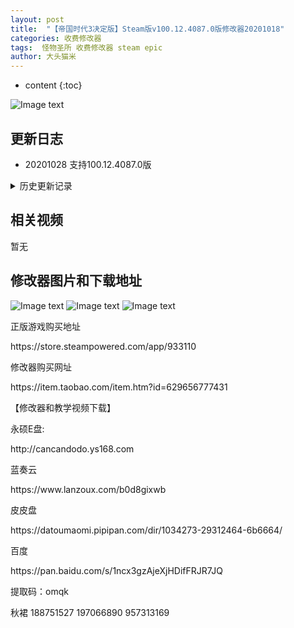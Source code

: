 ```yaml
---
layout: post
title:  "【帝国时代3决定版】Steam版v100.12.4087.0版修改器20201018"
categories: 收费修改器
tags:  怪物圣所 收费修改器 steam epic
author: 大头猫米
---
```


* content
{:toc}

![Image text](https://datoumaomi.github.io/pic/DDD/age3jd/logo.JPG)

##  更新日志

 - 20201028 支持100.12.4087.0版




<details>
<summary>历史更新记录</summary>
<p></p>
-20201023 支持v100.12.3552.0版
<p></p>
 - 20201019  增加了HP修改,可以无敌了
<p></p>
  - 20201018  增加了研究速度修改、建筑速度修改、生产速度修改、经验增加速度修改
 <p></p>
 - 20201017  修改器发布
 <p></p>
</details>

## 相关视频
暂无

## 修改器图片和下载地址

![Image text](https://datoumaomi.github.io/pic/DDD/age3jd/0.jpg)
![Image text](https://datoumaomi.github.io/pic/DDD/age3jd/1.jpg)
![Image text](https://datoumaomi.github.io/pic/DDD/age3jd/2.jpg)


<p>正版游戏购买地址</p>
https://store.steampowered.com/app/933110
<p></p>

<p></p>
修改器购买网址
<p></p>
https://item.taobao.com/item.htm?id=629656777431
<p></p>
【修改器和教学视频下载】
<p></p>
永硕E盘:
<p></p>
http://cancandodo.ys168.com
<p></p>
蓝奏云
<p></p>
https://www.lanzoux.com/b0d8gixwb
<p></p>
皮皮盘
<p></p>
https://datoumaomi.pipipan.com/dir/1034273-29312464-6b6664/
<p></p>
百度
<p></p>
https://pan.baidu.com/s/1ncx3gzAjeXjHDifFRJR7JQ 
<p></p>
提取码：omqk
<p></p>
<p>秋裙 188751527 197066890 957313169</p>
